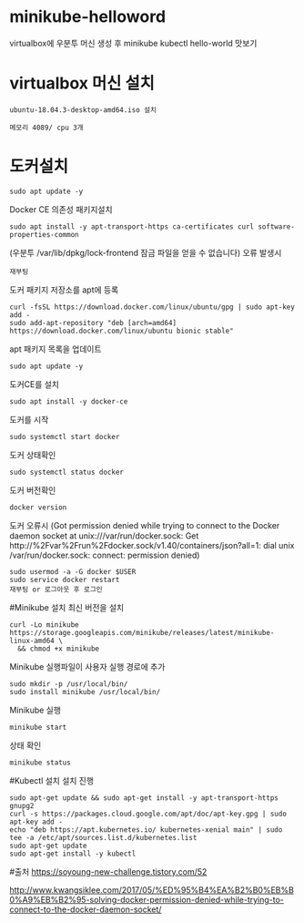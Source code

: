 # minikube-helloword
virtualbox에 우분투 머신 생성 후 minikube kubectl hello-world 맛보기

# virtualbox 머신 설치
```
ubuntu-18.04.3-desktop-amd64.iso 설치

메모리 4089/ cpu 3개
```

# 도커설치
```
sudo apt update -y
```
Docker CE 의존성 패키지설치
```
sudo apt install -y apt-transport-https ca-certificates curl software-properties-common
```
(우분투 /var/lib/dpkg/lock-frontend 잠금 파일을 얻을 수 없습니다) 오류 발생시
```
재부팅
```

도커 패키지 저장소를 apt에 등록
```
curl -fsSL https://download.docker.com/linux/ubuntu/gpg | sudo apt-key add -
sudo add-apt-repository "deb [arch=amd64] https://download.docker.com/linux/ubuntu bionic stable"
```
apt 패키지 목록을 업데이트
```
sudo apt update -y
```
도커CE를 설치
```
sudo apt install -y docker-ce
```
도커를 시작
```
sudo systemctl start docker
```
도커 상태확인
```
sudo systemctl status docker
```
도커 버전확인
```
docker version
```

도커 오류시
(Got permission denied while trying to connect to the Docker daemon socket at unix:///var/run/docker.sock: Get http://%2Fvar%2Frun%2Fdocker.sock/v1.40/containers/json?all=1: dial unix /var/run/docker.sock: connect: permission denied)
```
sudo usermod -a -G docker $USER
sudo service docker restart
재부팅 or 로그아웃 후 로그인
```

#Minikube 설치
최신 버전을 설치
```
curl -Lo minikube https://storage.googleapis.com/minikube/releases/latest/minikube-linux-amd64 \
  && chmod +x minikube
```
Minikube 실행파일이 사용자 실행 경로에 추가
```
sudo mkdir -p /usr/local/bin/
sudo install minikube /usr/local/bin/
```
Minikube 실행
```
minikube start
```
상태 확인
```
minikube status
```

#Kubectl 설치
설치 진행
```
sudo apt-get update && sudo apt-get install -y apt-transport-https gnupg2
curl -s https://packages.cloud.google.com/apt/doc/apt-key.gpg | sudo apt-key add -
echo "deb https://apt.kubernetes.io/ kubernetes-xenial main" | sudo tee -a /etc/apt/sources.list.d/kubernetes.list
sudo apt-get update
sudo apt-get install -y kubectl
```

#출처
https://soyoung-new-challenge.tistory.com/52

http://www.kwangsiklee.com/2017/05/%ED%95%B4%EA%B2%B0%EB%B0%A9%EB%B2%95-solving-docker-permission-denied-while-trying-to-connect-to-the-docker-daemon-socket/
